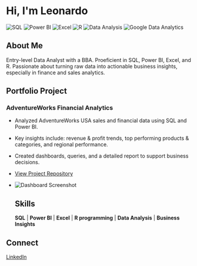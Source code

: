 # Hi, I'm Leonardo

![SQL](https://img.shields.io/badge/SQL-Skills-blue)
![Power BI](https://img.shields.io/badge/Power%20BI-Skills-yellow)
![Excel](https://img.shields.io/badge/Excel-Skills-green)
![R](https://img.shields.io/badge/R-Skills-blue)
![Data Analysis](https://img.shields.io/badge/Data%20Analysis-Skills-red)
![Google Data Analytics](https://img.shields.io/badge/Google%20Data%20Analytics-Certification-brightgreen)

## About Me
Entry-level Data Analyst with a BBA. Proeficient in SQL, Power BI, Excel, and R. Passionate about turning raw data into actionable business insights, especially in finance and sales analytics. 

## Portfolio Project
### AdventureWorks Financial Analytics
- Analyzed AdventureWorks USA sales and financial data using SQL and Power BI.
- Key insights include: revenue & profit trends, top performing products & categories, and regional performance.
- Created dashboards, queries, and a detailed report to support business decisions.
- [View Project Repository](https://github.com/Leomgama/US-Sales-Performance-AdventureWorks)
- ![Dashboard Screenshot](https://github.com/Leomgama/US-Sales-Performance-AdventureWorks/raw/main/Screenshots%20PowerBI/##executive%20overview.png)

  ## Skills
  **SQL** | **Power BI** | **Excel** | **R programming** | **Data Analysis** | **Business Insights**
 
## Connect
   [LinkedIn](https://www.linkedin.com/in/leonardo-gama-a99648279/)
